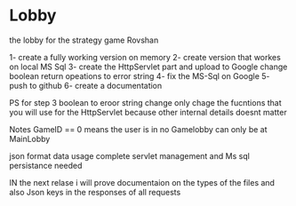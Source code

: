 # Lobby
the lobby for the strategy game
Rovshan


1- create a fully working version on memory
2- create version that workes on local  MS Sql
3- create the HttpServlet part and upload to Google change boolean return opeations to error string 
4- fix the MS-Sql on Google
5- push to github
6- create a documentation


PS for step 3 boolean to eroor string change only chage the fucntions that you will use
for the HttpServlet  because other internal details doesnt matter

Notes 
GameID == 0  means the user is in no Gamelobby can only be at MainLobby 


json format data usage complete servlet management and Ms sql persistance needed



IN the next relase i will prove documentaion on the types of the files and also Json keys in the responses of all requests

